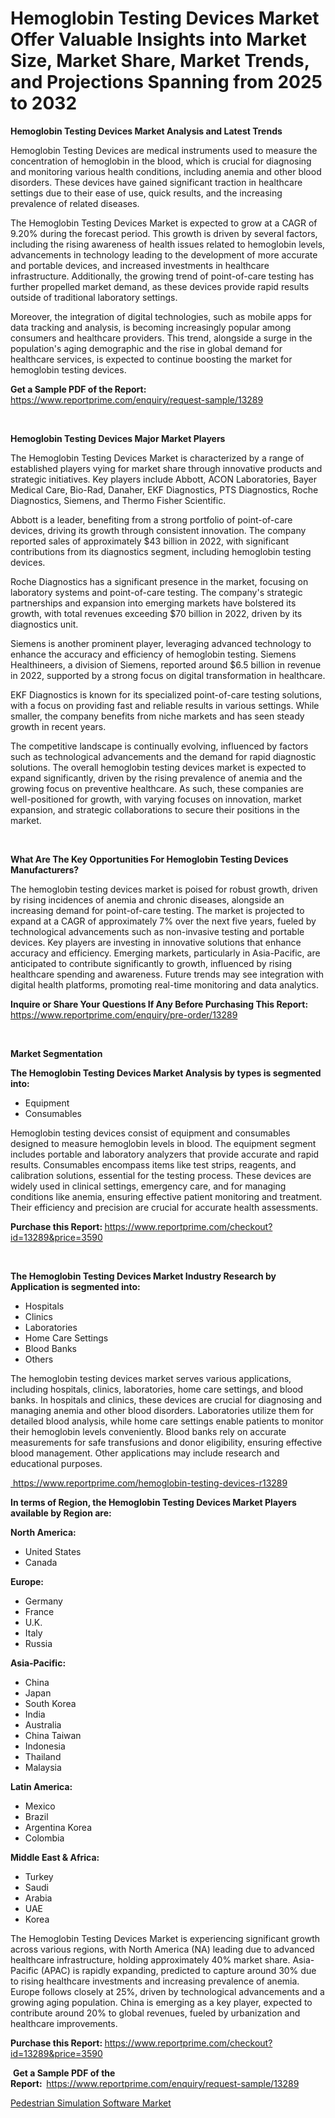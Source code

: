 <p><h1>Hemoglobin Testing Devices Market Offer Valuable Insights into Market Size, Market Share, Market Trends, and Projections Spanning from 2025 to 2032</h1></p><p><strong>Hemoglobin Testing Devices Market Analysis and Latest Trends</strong></p>
<p><p>Hemoglobin Testing Devices are medical instruments used to measure the concentration of hemoglobin in the blood, which is crucial for diagnosing and monitoring various health conditions, including anemia and other blood disorders. These devices have gained significant traction in healthcare settings due to their ease of use, quick results, and the increasing prevalence of related diseases.</p><p>The Hemoglobin Testing Devices Market is expected to grow at a CAGR of 9.20% during the forecast period. This growth is driven by several factors, including the rising awareness of health issues related to hemoglobin levels, advancements in technology leading to the development of more accurate and portable devices, and increased investments in healthcare infrastructure. Additionally, the growing trend of point-of-care testing has further propelled market demand, as these devices provide rapid results outside of traditional laboratory settings.</p><p>Moreover, the integration of digital technologies, such as mobile apps for data tracking and analysis, is becoming increasingly popular among consumers and healthcare providers. This trend, alongside a surge in the population's aging demographic and the rise in global demand for healthcare services, is expected to continue boosting the market for hemoglobin testing devices.</p></p>
<p><strong>Get a Sample PDF of the Report:&nbsp;</strong> <a href="https://www.reportprime.com/enquiry/request-sample/13289?utm_campaign=2193&utm_medium=2&utm_source=Github&utm_content=ia&utm_term=20032025&utm_id=hemoglobin-testing-devices">https://www.reportprime.com/enquiry/request-sample/13289</a></p>
<p>&nbsp;</p>
<p><strong>Hemoglobin Testing Devices Major Market Players</strong></p>
<p><p>The Hemoglobin Testing Devices Market is characterized by a range of established players vying for market share through innovative products and strategic initiatives. Key players include Abbott, ACON Laboratories, Bayer Medical Care, Bio-Rad, Danaher, EKF Diagnostics, PTS Diagnostics, Roche Diagnostics, Siemens, and Thermo Fisher Scientific.</p><p>Abbott is a leader, benefiting from a strong portfolio of point-of-care devices, driving its growth through consistent innovation. The company reported sales of approximately $43 billion in 2022, with significant contributions from its diagnostics segment, including hemoglobin testing devices.</p><p>Roche Diagnostics has a significant presence in the market, focusing on laboratory systems and point-of-care testing. The company's strategic partnerships and expansion into emerging markets have bolstered its growth, with total revenues exceeding $70 billion in 2022, driven by its diagnostics unit.</p><p>Siemens is another prominent player, leveraging advanced technology to enhance the accuracy and efficiency of hemoglobin testing. Siemens Healthineers, a division of Siemens, reported around $6.5 billion in revenue in 2022, supported by a strong focus on digital transformation in healthcare.</p><p>EKF Diagnostics is known for its specialized point-of-care testing solutions, with a focus on providing fast and reliable results in various settings. While smaller, the company benefits from niche markets and has seen steady growth in recent years.</p><p>The competitive landscape is continually evolving, influenced by factors such as technological advancements and the demand for rapid diagnostic solutions. The overall hemoglobin testing devices market is expected to expand significantly, driven by the rising prevalence of anemia and the growing focus on preventive healthcare. As such, these companies are well-positioned for growth, with varying focuses on innovation, market expansion, and strategic collaborations to secure their positions in the market.</p></p>
<p>&nbsp;</p>
<p><strong>What Are The Key Opportunities For Hemoglobin Testing Devices Manufacturers?</strong></p>
<p><p>The hemoglobin testing devices market is poised for robust growth, driven by rising incidences of anemia and chronic diseases, alongside an increasing demand for point-of-care testing. The market is projected to expand at a CAGR of approximately 7% over the next five years, fueled by technological advancements such as non-invasive testing and portable devices. Key players are investing in innovative solutions that enhance accuracy and efficiency. Emerging markets, particularly in Asia-Pacific, are anticipated to contribute significantly to growth, influenced by rising healthcare spending and awareness. Future trends may see integration with digital health platforms, promoting real-time monitoring and data analytics.</p></p>
<p><strong>Inquire or Share Your Questions If Any Before Purchasing This Report:</strong> <a href="https://www.reportprime.com/enquiry/pre-order/13289?utm_campaign=2193&utm_medium=2&utm_source=Github&utm_content=ia&utm_term=20032025&utm_id=hemoglobin-testing-devices">https://www.reportprime.com/enquiry/pre-order/13289</a></p>
<p>&nbsp;</p>
<p><strong>Market Segmentation</strong></p>
<p><strong>The Hemoglobin Testing Devices Market Analysis by types is segmented into:</strong></p>
<p><ul><li>Equipment</li><li>Consumables</li></ul></p>
<p><p>Hemoglobin testing devices consist of equipment and consumables designed to measure hemoglobin levels in blood. The equipment segment includes portable and laboratory analyzers that provide accurate and rapid results. Consumables encompass items like test strips, reagents, and calibration solutions, essential for the testing process. These devices are widely used in clinical settings, emergency care, and for managing conditions like anemia, ensuring effective patient monitoring and treatment. Their efficiency and precision are crucial for accurate health assessments.</p></p>
<p><strong>Purchase this Report:&nbsp;</strong><a href="https://www.reportprime.com/checkout?id=13289&price=3590&utm_campaign=2193&utm_medium=2&utm_source=Github&utm_content=ia&utm_term=20032025&utm_id=hemoglobin-testing-devices">https://www.reportprime.com/checkout?id=13289&price=3590</a></p>
<p>&nbsp;</p>
<p><strong>The Hemoglobin Testing Devices Market Industry Research by Application is segmented into:</strong></p>
<p><ul><li>Hospitals</li><li>Clinics</li><li>Laboratories</li><li>Home Care Settings</li><li>Blood Banks</li><li>Others</li></ul></p>
<p><p>The hemoglobin testing devices market serves various applications, including hospitals, clinics, laboratories, home care settings, and blood banks. In hospitals and clinics, these devices are crucial for diagnosing and managing anemia and other blood disorders. Laboratories utilize them for detailed blood analysis, while home care settings enable patients to monitor their hemoglobin levels conveniently. Blood banks rely on accurate measurements for safe transfusions and donor eligibility, ensuring effective blood management. Other applications may include research and educational purposes.</p></p>
<p><a href="https://www.reportprime.com/hemoglobin-testing-devices-r13289?utm_campaign=2193&utm_medium=2&utm_source=Github&utm_content=ia&utm_term=20032025&utm_id=hemoglobin-testing-devices">&nbsp;https://www.reportprime.com/hemoglobin-testing-devices-r13289</a></p>
<p><strong>In terms of Region, the Hemoglobin Testing Devices Market Players available by Region are:</strong></p>
<p>
    <p> <strong> North America: </strong>
        <ul>
            <li>United States</li>
            <li>Canada</li>
        </ul>
        </p> 
    <p> <strong> Europe: </strong>
        <ul>
            <li>Germany</li>
            <li>France</li>
            <li>U.K.</li>
            <li>Italy</li>
            <li>Russia</li>
        </ul>
        </p> 
    <p> <strong> Asia-Pacific: </strong>
        <ul>
            <li>China</li>
            <li>Japan</li>
            <li>South Korea</li>
            <li>India</li>
            <li>Australia</li>
            <li>China Taiwan</li>
            <li>Indonesia</li>
            <li>Thailand</li>
            <li>Malaysia</li>
        </ul>
        </p> 
    <p> <strong> Latin America: </strong>
        <ul>
            <li>Mexico</li>
            <li>Brazil</li>
            <li>Argentina Korea</li>
            <li>Colombia</li>
        </ul>
        </p> 
    <p> <strong> Middle East & Africa: </strong>
        <ul>
            <li>Turkey</li>
            <li>Saudi</li>
            <li>Arabia</li>
            <li>UAE</li>
            <li>Korea</li>
        </ul>
    </p>
    </p>
<p><p>The Hemoglobin Testing Devices Market is experiencing significant growth across various regions, with North America (NA) leading due to advanced healthcare infrastructure, holding approximately 40% market share. Asia-Pacific (APAC) is rapidly expanding, predicted to capture around 30% due to rising healthcare investments and increasing prevalence of anemia. Europe follows closely at 25%, driven by technological advancements and a growing aging population. China is emerging as a key player, expected to contribute around 20% to global revenues, fueled by urbanization and healthcare improvements.</p></p>
<p><strong>Purchase this Report: </strong><a href="https://www.reportprime.com/checkout?id=13289&price=3590&utm_campaign=2193&utm_medium=2&utm_source=Github&utm_content=ia&utm_term=20032025&utm_id=hemoglobin-testing-devices">https://www.reportprime.com/checkout?id=13289&price=3590</a></p>
<p>&nbsp;<strong>Get a Sample PDF of the Report:&nbsp;&nbsp;</strong><a href="https://www.reportprime.com/enquiry/request-sample/13289?utm_campaign=2193&utm_medium=2&utm_source=Github&utm_content=ia&utm_term=20032025&utm_id=hemoglobin-testing-devices">https://www.reportprime.com/enquiry/request-sample/13289</a></p>
<p><strong></strong></p>
<p><p><a href="https://github.com/ygfu6u/Market-Research-Report-List-2/blob/main/pedestrian-simulation-software-market.md?utm_campaign=2193&utm_medium=2&utm_source=Github&utm_content=ia&utm_term=20032025&utm_id=hemoglobin-testing-devices">Pedestrian Simulation Software Market</a></p></p>